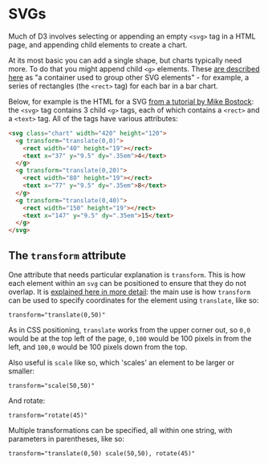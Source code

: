 # SVGs

Much of D3 involves selecting or appending an empty `<svg>` tag in a HTML page, and appending child elements to create a chart.

At its most basic you can add a single shape, but charts typically need more. To do that you might append child `<g>` elements. These [are described here](https://developer.mozilla.org/en-US/docs/Web/SVG/Element/g) as "a container used to group other SVG elements" - for example, a series of rectangles (the `<rect>` tag) for each bar in a bar chart.

Below, for example is the HTML for a SVG [from a tutorial by Mike Bostock](https://bost.ocks.org/mike/bar/2/): the `<svg>` tag contains 3 child `<g>` tags, each of which contains a `<rect>` and a `<text>` tag. All of the tags have various attributes:

```html
<svg class="chart" width="420" height="120">
  <g transform="translate(0,0)">
    <rect width="40" height="19"></rect>
    <text x="37" y="9.5" dy=".35em">4</text>
  </g>
  <g transform="translate(0,20)">
    <rect width="80" height="19"></rect>
    <text x="77" y="9.5" dy=".35em">8</text>
  </g>
  <g transform="translate(0,40)">
    <rect width="150" height="19"></rect>
    <text x="147" y="9.5" dy=".35em">15</text>
  </g>
</svg>
```

## The `transform` attribute

One attribute that needs particular explanation is `transform`. This is how each element within an `svg` can be positioned to ensure that they do not overlap. It is [explained here in more detail](https://developer.mozilla.org/en-US/docs/Web/SVG/Attribute/transform): the main use is how `transform` can be used to specify coordinates for the element using `translate`, like so:

`transform="translate(0,50)"`

As in CSS positioning, `translate` works from the upper corner out, so `0,0` would be at the top left of the page, `0,100` would be 100 pixels in from the left, and `100,0` would be 100 pixels down from the top.

Also useful is `scale` like so, which 'scales' an element to be larger or smaller:

`transform="scale(50,50)"`

And rotate:

`transform="rotate(45)"`

Multiple transformations can be specified, all within one string, with parameters in parentheses, like so:

`transform="translate(0,50) scale(50,50), rotate(45)"`
